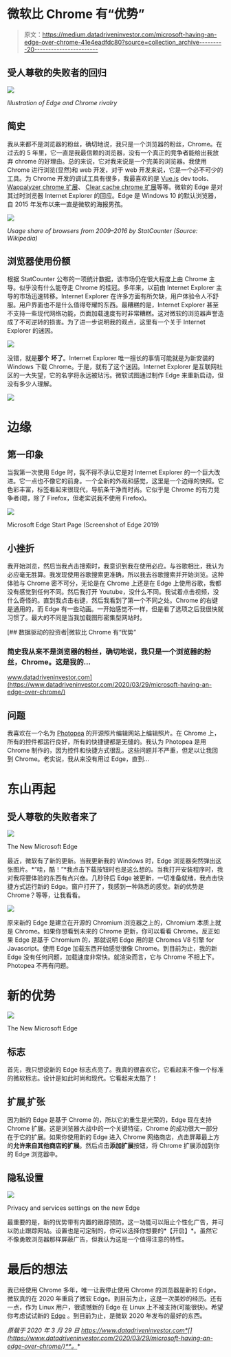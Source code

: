 # 微软比 Chrome 有“优势”

> 原文：<https://medium.datadriveninvestor.com/microsoft-having-an-edge-over-chrome-41e4eadfdc80?source=collection_archive---------20----------------------->

## 受人尊敬的失败者的回归

![](img/dfed883a4631a4f665748c7f2959824a.png)

*Illustration of Edge and Chrome rivalry*

## 简史

我从来都不是浏览器的粉丝，确切地说，我只是一个浏览器的粉丝，Chrome。在过去的 5 年里，它一直是我最信赖的浏览器，没有一个真正的竞争者能给出我放弃 chrome 的好理由。总的来说，它对我来说是一个完美的浏览器。我使用 Chrome 进行浏览(显然)和 web 开发，对于 web 开发来说，它是一个必不可少的工具。为 Chrome 开发的调试工具有很多，我最喜欢的是 [Vue.js](https://chrome.google.com/webstore/detail/vuejs-devtools/nhdogjmejiglipccpnnnanhbledajbpd?hl=en) dev tools、 [Wappalyzer chrome 扩展](https://www.wappalyzer.com/)、 [Clear cache chrome 扩展](https://chrome.google.com/webstore/detail/clear-cache/cppjkneekbjaeellbfkmgnhonkkjfpdn?hl=en)等等。微软的 Edge 是对其过时浏览器 Internet Explorer 的回应。Edge 是 Windows 10 的默认浏览器，自 2015 年发布以来一直是微软的海报男孩。

![](img/e82e2d6ded9f3a0b939b21b7fe871a1c.png)

*Usage share of browsers from 2009–2016 by StatCounter (Source: Wikipedia)*

## 浏览器使用份额

根据 StatCounter 公布的一项统计数据，该市场仍在很大程度上由 Chrome 主导。似乎没有什么能夺走 Chrome 的桂冠。多年来，以前由 Internet Explorer 主导的市场迅速转移。Internet Explorer 在许多方面有所欠缺，用户体验令人不舒服。用户界面也不是什么值得夸耀的东西。最糟糕的是，Internet Explorer 甚至不支持一些现代网络功能，页面加载速度有时非常糟糕。这对微软的浏览器声誉造成了不可逆转的损害。为了进一步说明我的观点，这里有一个关于 Internet Explorer 的迷因。

![](img/643c0b547944ac00d0b36ed24135576d.png)

没错，就是**那个** **坏了**。Internet Explorer 唯一擅长的事情可能就是为新安装的 Windows 下载 Chrome。于是，就有了这个迷因。Internet Explorer 是互联网社区的一大失望，它的名字将永远被玷污。微软试图通过制作 Edge 来重新启动，但没有多少人理解。

![](img/b9a03196baa79361f7f735f081d3ce4a.png)

# 边缘

## 第一印象

当我第一次使用 Edge 时，我不得不承认它是对 Internet Explorer 的一个巨大改进。它一点也不像它的前身。一个全新的外观和感觉，这里是一个边缘的快照。它色彩丰富，标签看起来很现代，导航条干净而时尚。它似乎是 Chrome 的有力竞争者(嗯，除了 Firefox，但老实说我不使用 Firefox)。

![](img/75892864a9a1b05f9497165ea4289670.png)

Microsoft Edge Start Page (Screenshot of Edge 2019)

## 小挫折

我开始浏览，然后当我点击搜索时，我意识到我在使用必应。与谷歌相比，我认为必应毫无胜算。我发现使用谷歌搜索更准确，所以我去谷歌搜索并开始浏览。这种体验与 Chrome 密不可分，无论是在 Chrome 上还是在 Edge 上使用谷歌，我都没有感觉到任何不同。然后我打开 Youtube，没什么不同。我试着点击视频，没什么奇怪的。直到我点击右键，然后我看到了第一个不同之处。Chrome 的右键是通用的，而 Edge 有一些动画。一开始感觉不一样，但是看了选项之后我很快就习惯了。最大的不同是当我加载图形密集型网站时。

[](https://www.datadriveninvestor.com/2020/03/29/microsoft-having-an-edge-over-chrome/) [## 数据驱动的投资者|微软比 Chrome 有“优势”

### 简史我从来不是浏览器的粉丝，确切地说，我只是一个浏览器的粉丝，Chrome。这是我的…

www.datadriveninvestor.com](https://www.datadriveninvestor.com/2020/03/29/microsoft-having-an-edge-over-chrome/) 

## 问题

我喜欢在一个名为 [Photopea](https://photopea.com) 的开源照片编辑网站上编辑照片。在 Chrome 上，所有的控件都运行良好，所有的快捷键都是无缝的。我认为 Photopea 是用 Chrome 制作的，因为控件和快捷方式很乱。这些问题并不严重，但足以让我回到 Chrome。老实说，我从来没有用过 Edge，直到…

# 东山再起

## 受人尊敬的失败者来了

![](img/d5897e0ca9538d62f08eb6130a298c87.png)

The New Microsoft Edge

最近，微软有了新的更新。当我更新我的 Windows 时，Edge 浏览器突然弹出这张图片。*“哇，酷！”*我点击下载按钮时也是这么想的。当我打开安装程序时，我对我将要体验的东西有点兴奋。几秒钟后 Edge 被更新，一切准备就绪，我点击快捷方式运行新的 Edge。窗户打开了，我感到一种熟悉的感觉。新的优势是 Chrome？等等，让我看看。

![](img/7d0232b088729ff6b498250da63b278a.png)

原来新的 Edge 是建立在开源的 Chromium 浏览器之上的，Chromium 本质上就是 Chrome。如果你想看到未来的 Chrome 更新，你可以看看 Chrome。反正如果 Edge 是基于 Chromium 的，那就说明 Edge 用的是 Chromes V8 引擎 for Javascript。使用 Edge 加载东西开始感觉很像 Chrome。到目前为止，我的新 Edge 没有任何问题，加载速度非常快。就渲染而言，它与 Chrome 不相上下。Photopea 不再有问题。

# 新的优势

![](img/0cfee16bdf660c398ea4619f345aeedc.png)

The New Microsoft Edge

## 标志

首先，我只想说新的 Edge 标志点亮了。我真的很喜欢它，它看起来不像一个标准的微软标志。设计是如此时尚和现代。它看起来太酷了！

## 扩展ˌ扩张

因为新的 Edge 是基于 Chrome 的，所以它的重生是光荣的，Edge 现在支持 Chrome 扩展。这是浏览器大战中的一个关键特征，Chrome 的成功很大一部分在于它的扩展。如果你使用新的 Edge 进入 Chrome 网络商店，点击屏幕最上方的**允许来自其他商店的扩展**。然后点击**添加扩展**按钮，将 Chrome 扩展添加到你的 Edge 浏览器中。

## 隐私设置

![](img/cbaf90d53650ec600f509c0e214a41b9.png)

Privacy and services settings on the new Edge

最重要的是，新的优势带有内置的跟踪预防。这一功能可以阻止个性化广告，并可以防止跟踪网站。设置也是可定制的，你可以选择你想要的*【开启】*。虽然它不像勇敢浏览器那样屏蔽广告，但我认为这是一个值得注意的特性。

# 最后的想法

我已经使用 Chrome 多年，唯一让我停止使用 Chrome 的浏览器是新的 Edge。微软真的在 2020 年重启了微软 Edge。到目前为止，这是一次美妙的经历。还有一点，作为 Linux 用户，很遗憾新的 Edge 在 Linux 上不被支持(可能很快)。希望你考虑试试新的 [Edge](https://www.microsoft.com/en-us/edge/?form=MY01BV&OCID=MY01BV) 。到目前为止，是微软 2020 年发布的最好的东西。

*原载于 2020 年 3 月 29 日 https://www.datadriveninvestor.com*[](https://www.datadriveninvestor.com/2020/03/29/microsoft-having-an-edge-over-chrome/)**。**